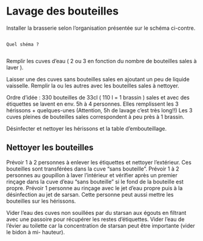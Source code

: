# Lavage des bouteilles

Installer la brasserie selon l’organisation présentée sur le schéma ci-contre. 

```{note}

Quel shéma ?


```

Remplir les cuves d’eau ( 2 ou 3 en fonction du nombre de bouteilles sales à laver ).


Laisser une des cuves sans bouteilles sales en ajoutant un peu de liquide vaisselle. Remplir la ou les autres avec les bouteilles sales à nettoyer.

Ordre d’idée : 330 bouteilles de 33cl ( 110 l = 1 brassin ) sales et avec des étiquettes se lavent en env. 5h à 4 personnes. Elles remplissent les 3 hérissons + quelques-unes (Attention, 5h de lavage c’est très long!!)
Les 3 cuves pleines de bouteilles sales correspondent à peu près à 1 brassin.


Désinfecter et nettoyer les hérissons et la table d’embouteillage.

## Nettoyer les bouteilles

Prévoir 1 à 2 personnes à enlever les étiquettes et nettoyer l’extérieur. Ces bouteilles sont transférées dans la cuve “sans bouteille”.
Prévoir 1 à 2 personnes au goupillon à laver l’intérieur et vérifier après un premier rinçage dans la cuve d’eau “sans bouteille” si le fond de la bouteille est propre. 
Prévoir 1 personne au rinçage avec le jet d’eau propre puis à la désinfection au jet de sarsan. Cette personne peut aussi mettre les bouteilles sur les hérissons.

Vider l’eau des cuves non souillées par du starsan aux égouts en filtrant avec une passoire pour récupérer les restes d’étiquettes.
Vider l’eau de l’évier au toilette car la concentration de starsan peut être importante (vider le bidon à mi- hauteur).
